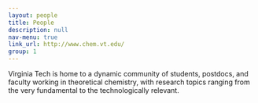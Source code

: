```yaml
---
layout: people 
title: People  
description: null 
nav-menu: true
link_url: http://www.chem.vt.edu/
group: 1
---
```


Virginia Tech is home to a dynamic community of students, postdocs, and faculty working in theoretical chemistry, with research topics ranging from the very fundamental to the technologically relevant. 

